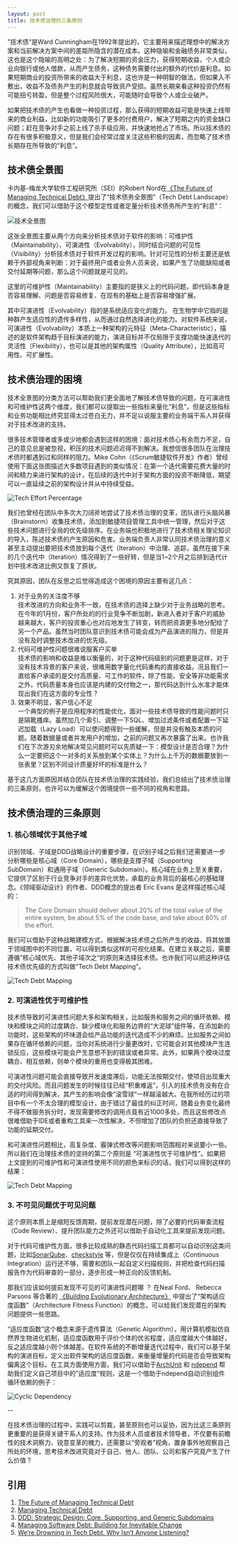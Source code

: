 ```yaml
---
layout: post
title: 技术债治理的三条原则
---
```


”技术债“是Ward Cunningham在1992年提出的，它主要用来描述理想中的解决方案和当前解决方案中间的差距所隐含的潜在成本。这种隐喻和金融债务非常类似，这也是这个隐喻的高明之处：为了解决短期的资金压力，获得短期收益，个人或企业向银行或他人借款，从而产生债务，这种债务需要付出的额外的代价是利息。如果短期商业的投资所带来的收益大于利息，这也许是一种明智的做法，但如果入不敷出，收益不及债务产生的利息就会导致资产受损。虽然长期来看这种投资仍然有可能扭亏转盈，但是整个过程风险很大，可能随时会导致个人或企业破产。

如果把技术债的产生也看做一种投资过程，那么获得的短期收益可能是快速上线带来的商业利益，比如新的功能吸引了更多的付费用户，解决了短期之内的资金缺口问题；赶在竞争对手之前上线了杀手级应用，并快速地抢占了市场。所以技术债的存在有很多积极意义，但是我们会经常过度关注这些积极的因素，而忽略了技术债长期存在所导致的“利息”。

## 技术债全景图

卡内基-梅龙大学软件工程研究所（SEI）的Robert Nord在[《The Future of Managing Technical Debt》](https://insights.sei.cmu.edu/sei_blog/2016/08/the-future-of-managing-technical-debt.html)提出了“技术债务全景图”（Tech Debt Landscape）的概念，我们可以借助于这个模型定性或者定量分析技术债务所产生的“利息”：

![技术全景图](/assets/images/tech-debt-landscape.png)

这张全景图主要从两个方向来分析技术债对于软件的影响：可维护性（Maintainability）、可演进性（Evolvability），同时结合问题的可见性（Visibility）分析技术债对于软件开发过程的影响。针对可见性的分析主要还是依赖于外部视角来判断：对于最终用户或者业务人员来说，如果产生了功能缺陷或者交付延期等问题，那么这个问题就是可见的。

这里的可维护性（Maintainability）主要指的是狭义上的代码问题，即代码本身是否容易理解、问题是否容易修复、在现有的基础上是否容易增强扩展。

其中可演进性（Evolvability）指的是系统适应变化的能力。 在生物学中它指的是种群产生适应性的遗传多样性，从而通过自然选择进化的能力。对软件系统来说，可演进性（Evolvability）本质上一种架构的元特征（Meta-Characteristic），描述的是软件架构趋于目标演进的能力，演进目标并不仅局限于支撑功能快速迭代的灵活性（Flexibility），也可以是其他的架构属性（Quality Attribute），比如高可用性、可扩展性。

## 技术债治理的困境

技术全景图的分类方法可以帮助我们更全面地了解技术债导致的问题，在可演进性和可维护性这两个维度，我们都可以提取出一些指标来量化“利息”，但是这些指标和业务功能相比终究显得太过苍白无力，并不足以说服主要的业务端干系人并获得对于技术改进的支持。

很多技术管理者或多或少地都会遇到这样的困境：面对技术债心有余而力不足，自己的意见总是被忽视，积压的技术问题迟迟得不到解决。我想信很多团队在治理技术债时都遇到过和同样的阻力。Mike Cohn（《Scrum敏捷软件开发》作者）曾经使用下面这张图描述大多数项目遇到的类似情况：在第一个迭代需要花费大量的时间和精力来进行架构的设计，在后续的迭代中对于架构方面的投资不断降低，期望可以一直延续之前的架构设计并从中持续受益。

![Tech Effort Percentage](/assets/images/tech-effort-percentage.png)

我们也曾经在团队中多次大刀阔斧地尝试了技术债治理的变革，团队进行头脑风暴（Brainstorm）收集技术债，添加到敏捷项目管理工具中统一管理，然后对于这些技术问题进行全局的优先级排序。在业务端也积极地进行了技术债相关理论知识的导入，陈述技术债的产生原因和危害。业务端负责人非常认同技术债治理的意义甚至主动提出要把技术债放到每个迭代（Iteration）中治理、追踪，虽然在接下来的几个迭代中（Iteration）情况得到了一些好转，但是当1~2个月之后排到迭代计划中技术改进比例又恢复了原状。

究其原因，团队在反思之后觉得造成这个困境的原因主要有这几点：

1. 对于业务的关注度不够  
	技术改进的方向和业务不一致，在技术债的选择上缺少对于业务战略的思考。在今年的1月份，客户所处的的行业竞争不断加剧，新进入者对于客户的威胁越来越大，客户的投资重心也对应地发生了转变，转而把资源更多地分配给了另一个产品。虽然当时团队意识到技术债可能会成为产品演进的阻力，但是并没有及时调整技术改进的优先级。
2. 代码可维护性问题很难说服客户买单  
	技术债的影响和收益是难以衡量的，对于这种代码级别的问题更是这样，对于没有技术背景的客户来说，很难用数字量化代码重构的直接收益。况且我们一直给客户承诺的是交付高质量、可工作的软件，除了性能、安全等非功能需求之外，代码质量本身也应该是内建的交付物之一，那代码达到什么水准才能体现出我们在这方面的专业性？
3. 效果不明显，客户信心不足  
	  一个典型的例子是应用程序的性能优化，面对一些技术债导致的性能问题时只是隔靴搔痒。虽然加几个索引、调整一下SQL、增加过滤条件或者配置一下延迟加载（Lazy Load）可以使问题得到一些缓解，但是并没有触及本质的问题。随着数据量或者并发用户的增加，之前的问题又再次暴露了出来。也许我们在下次游刃余地解决常见问题时可以先质疑一下：模型设计是否合理？为什么一定要把这个一对多的关系放到某个实体上？为什么上千万的数据要放到一张表里？区别不同设计质量好坏的标准是什么？
	
基于这几方面原因并结合团队在技术债治理的实践经验，我们总结出了技术债治理的三条原则，也许可以为缓解这个困境提供一些不同的视角和思路。

## 技术债治理的三条原则

### 1. 核心领域优于其他子域

识别领域、子域是DDD战略设计的重要步骤，在识别子域之后我们还需要进一步分析哪些是核心域（Core Domain），哪些是支撑子域（Supporting SubDomain）和通用子域（Generic Subdomain）。核心域在业务上至关重要，它提供了区别于行业竞争对手的差异化优势，承载的业务背后的最核心的基础理念。《领域驱动设计》的作者、DDD概念的提出者 Eric Evans 是这样描述核心域的：

> The Core Domain should deliver about 20% of the total value of the entire system, be about 5% of the code base, and take about 80% of the effort.

我们可以借助于这种战略建模方式，根据解决技术债之后所产生的收益，将其放置于领域图中的不同位置，可以得到类似这样的可视化结果。在建立关联之后，需要遵循”核心域优先、其他子域次之“的原则来选择技术债。也许我们可以把这种评估技术债优先级的方式叫做“Tech Debt Mapping”。

![Tech Debt Mapping](/assets/images/tech-debt-mapping-1.png)

### 2. 可演进性优于可维护性

技术债导致的可演进性问题大多和架构相关，比如服务和服务之间的循环依赖、模块和模块之间的过度耦合、缺少模块化和服务边界的“大泥球”组件等，在添加新的功能时，这些架构的坏味道会给产品功能的迭代造成不少的麻烦。比如服务之间如果存在循环依赖的问题，当你对系统进行少量更改时，它可能会对其他模块产生连锁反应，这些模块可能会产生意想不到的错误或者异常。此外，如果两个模块过度耦合、相互依赖，则单个模块的重用也变得极其困难。

可演进性问题可能会直接导致开发速度滞后，功能无法按期交付，使项目出现重大的交付风险。而且问题发生的时候往往已经“积重难返”，引入的技术债务没有在合适的时间得到解决，其产生的影响会像“滚雪球”一样越滚越大。在我所经历过的项目中有一个不太合理的模型设计，由于错过了最佳的纠正时间，随着业务变化最终不得不做服务拆分时，发现需要修改的调用点竟有近1000多处，而且这些修改点很难借助于IDE或者重构工具来一次性解决，不但增加了团队的负担还直接导致了功能的延期交付。

和可演进性问题相比，高复杂度、霰弹式修改等问题影响范围相对来说要小一些。所以我们在治理技术债的坚持的第二个原则是 “可演进性优于可维护性”。如果把上文提到的可维护性和可演进性使用不同的颜色来标识的话，我们可以得到这样的结果：

![Tech Debt Mapping](/assets/images/tech-debt-mapping-2.png)

### 3. 不可见问题优于可见问题

这个原则本质上是缩短反馈周期，提前发现潜在问题，除了必要的代码审查流程（Code Review）、提升团队能力之外还可以借助于自动化工具来提前发现问题。

对于代码可维护性方面，很多比较成熟的静态代码扫描工具都可以自动识别这类问题，比如[SonarQube](https://www.sonarqube.org/)、[checkstyle](https://github.com/checkstyle/checkstyle) 等，但是仅仅在持续集成上（Continuous Integration）运行还不够，需要和团队一起自定义扫描规则，并把检查代码扫描报告作为代码审查的一部分，逐步形成一种正向的反馈机制。

那我们应该如何提前发现不可见的可演进性问题哪 ？ 在Neal Ford、 Rebecca Parsons 等合著的 [《Building Evolutionary Architecture》](https://www.amazon.com/Building-Evolutionary-Architectures-Support-Constant/dp/1491986360) 中提出了“架构适应度函数”（Architecture Fitness Function）的概念，可以给我们发现潜在的架构问题提供一些思路。

“适应度函数”这个概念来源于遗传算法（Genetic Algorithm），用计算机模拟仿自然界生物进化机制，适应度函数用于评价个体的优劣程度，适应度越大个体越好，反之适应度越小则个体越差。在软件系统的不断增量迭代过程中，我们可以基于架构的演进目标，定义出软件架构的适应度函数，来衡量增量的代码是否会导致架构偏离这个目标。在工具方面使用方面，我们可以借助于[ArchUnit](https://github.com/TNG/ArchUnit) 和 [ndepend](https://www.ndepend.com/) 帮助我们定义自己项目中的”适应度“规则，这是一个借助于ndepend自动识别组件循环依赖的例子：

![Cyclic Dependency](/assets/images/NDependBig03.png)

--

在技术债治理的过程中，实践可以剪裁，甚至原则也可以妥协，因为比这三条原则更重要的是获得关键干系人的支持。作为技术人员或者技术领导者，不仅要有前瞻性的技术洞察力、锐意变革的魄力，还需要以“旁观者”视角，置身事外地观察自己所处的环境，思考技术改进究竟对于自己、他人、团队、公司和客户究竟产生了什么价值？


## 引用

1. [The Future of Managing Technical Debt](https://insights.sei.cmu.edu/sei_blog/2016/08/the-future-of-managing-technical-debt.html)
2. [Managing Technical Debt](https://www.infoq.com/articles/managing-technical-debt)
3. [DDD: Strategic Design: Core, Supporting, and Generic Subdomains](http://blog.jonathanoliver.com/ddd-strategic-design-core-supporting-and-generic-subdomains/)
4. [Managing Software Debt: Building for Inevitable Change](https://www.amazon.com/Managing-Software-Debt-Inevitable-Development/dp/0321948610) 
5. [We’re Drowning in Tech Debt. Why Isn’t Anyone Listening?](https://hackernoon.com/were-drowning-in-tech-debt-why-isn-t-anyone-listening-f4269cb5cc40)
